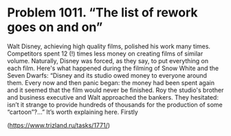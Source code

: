 # Problem 1011. “The list of rework goes on and on”

Walt Disney, achieving high quality films, polished his work many times. Competitors spent 12 (!) times less money on creating films of similar volume. Naturally, Disney was forced, as they say, to put everything on each film. Here's what happened during the filming of Snow White and the Seven Dwarfs: “Disney and its studio owed money to everyone around them. Every now and then panic began: the money had been spent again and it seemed that the film would never be finished. Roy the studio's brother and business executive and Walt approached the bankers. They hesitated: isn’t it strange to provide hundreds of thousands for the production of some “cartoon”?…” It’s worth explaining here. Firstly

(https://www.trizland.ru/tasks/1771/)